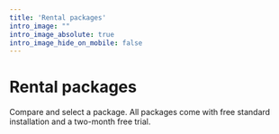 ```yaml
---
title: 'Rental packages'
intro_image: ""
intro_image_absolute: true
intro_image_hide_on_mobile: false
---
```


# Rental packages

Compare and select a package. All packages come with free standard installation and a two-month free trial.
